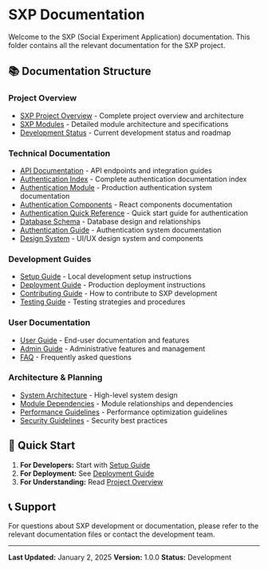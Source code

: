 # SXP Documentation

Welcome to the SXP (Social Experiment Application) documentation. This folder contains all the relevant documentation for the SXP project.

## 📚 Documentation Structure

### **Project Overview**
- [SXP Project Overview](./project-overview.md) - Complete project overview and architecture
- [SXP Modules](./sxp-modules.md) - Detailed module architecture and specifications
- [Development Status](./development-status.md) - Current development status and roadmap

### **Technical Documentation**
- [API Documentation](./api-documentation.md) - API endpoints and integration guides
- [Authentication Index](./authentication-index.md) - Complete authentication documentation index
- [Authentication Module](./authentication-module.md) - Production authentication system documentation
- [Authentication Components](./authentication-components.md) - React components documentation
- [Authentication Quick Reference](./authentication-quick-reference.md) - Quick start guide for authentication
- [Database Schema](./database-schema.md) - Database design and relationships
- [Authentication Guide](./authentication-guide.md) - Authentication system documentation
- [Design System](./design-system.md) - UI/UX design system and components

### **Development Guides**
- [Setup Guide](./setup-guide.md) - Local development setup instructions
- [Deployment Guide](./deployment-guide.md) - Production deployment instructions
- [Contributing Guide](./contributing-guide.md) - How to contribute to SXP development
- [Testing Guide](./testing-guide.md) - Testing strategies and procedures

### **User Documentation**
- [User Guide](./user-guide.md) - End-user documentation and features
- [Admin Guide](./admin-guide.md) - Administrative features and management
- [FAQ](./faq.md) - Frequently asked questions

### **Architecture & Planning**
- [System Architecture](./system-architecture.md) - High-level system design
- [Module Dependencies](./module-dependencies.md) - Module relationships and dependencies
- [Performance Guidelines](./performance-guidelines.md) - Performance optimization guidelines
- [Security Guidelines](./security-guidelines.md) - Security best practices

## 🚀 Quick Start

1. **For Developers:** Start with [Setup Guide](./setup-guide.md)
2. **For Deployment:** See [Deployment Guide](./deployment-guide.md)
3. **For Understanding:** Read [Project Overview](./project-overview.md)

## 📞 Support

For questions about SXP development or documentation, please refer to the relevant documentation files or contact the development team.

---

**Last Updated:** January 2, 2025
**Version:** 1.0.0
**Status:** Development
